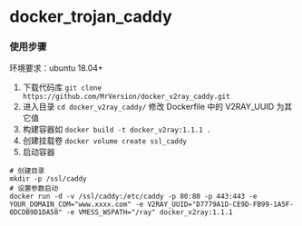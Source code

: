 # docker_trojan_caddy

### 使用步骤
环境要求：ubuntu 18.04+
1. 下载代码库 `git clone https://github.com/MrVersion/docker_v2ray_caddy.git`
2. 进入目录 `cd docker_v2ray_caddy/` 修改 Dockerfile 中的 V2RAY_UUID 为其它值
3. 构建容器如 `docker build -t docker_v2ray:1.1.1 .`
4. 创建挂载卷 `docker volume create ssl_caddy`
5. 启动容器 
```
# 创建目录
mkdir -p /ssl/caddy
# 设置参数启动
docker run -d -v /ssl/caddy:/etc/caddy -p 80:80 -p 443:443 -e YOUR_DOMAIN_COM="www.xxxx.com" -e V2RAY_UUID="D7779A1D-CE9D-FB99-1A5F-0DCDB9D1DA58" -e VMESS_WSPATH="/ray" docker_v2ray:1.1.1
```




